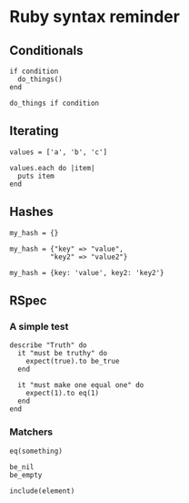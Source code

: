 # Ruby syntax reminder

## Conditionals

    if condition
      do_things()
    end

    do_things if condition


## Iterating

    values = ['a', 'b', 'c']

    values.each do |item|
      puts item
    end

## Hashes

    my_hash = {}

    my_hash = {"key" => "value", 
              "key2" => "value2"}

    my_hash = {key: 'value', key2: 'key2'}

## RSpec

### A simple test

    describe "Truth" do
      it "must be truthy" do
        expect(true).to be_true
      end

      it "must make one equal one" do
        expect(1).to eq(1)
      end
    end

### Matchers

    eq(something)

    be_nil
    be_empty

    include(element)
    